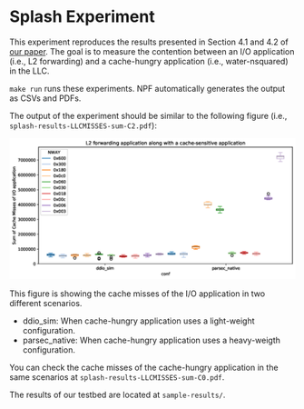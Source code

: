 # Splash Experiment

This experiment reproduces the results presented in Section 4.1 and 4.2 of [our paper][ddio-atc-paper]. The goal is to measure the contention between an I/O application (i.e., L2 forwarding) and a cache-hungry application (i.e., water-nsquared) in the LLC.

`make run` runs these experiments. NPF automatically generates the output as CSVs and PDFs.

The output of the experiment should be similar to the following figure (i.e., `splash-results-LLCMISSES-sum-C2.pdf`):

![sample](splash-sample.png "Splash Results")

This figure is showing the cache misses of the I/O application in two different scenarios.

- ddio_sim: When cache-hungry application uses a light-weight configuration.
- parsec_native: When cache-hungry application uses a heavy-weigth configuration.

You can check the cache misses of the cache-hungry application in the same scenarios at `splash-results-LLCMISSES-sum-C0.pdf`.

The results of our testbed are located at `sample-results/`.

[ddio-atc-paper]: https://people.kth.se/~farshin/documents/ddio-atc20.pdf
